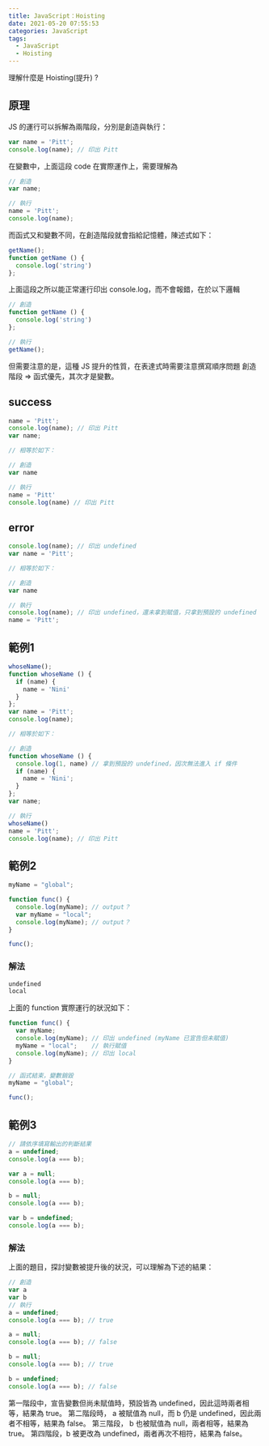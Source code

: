 ```yaml
---
title: JavaScript：Hoisting
date: 2021-05-20 07:55:53
categories: JavaScript
tags: 
  - JavaScript
  - Hoisting
---
```

理解什麼是 Hoisting(提升) ?
<!--more-->
## 原理
JS 的運行可以拆解為兩階段，分別是創造與執行：
``` JavaScript
var name = 'Pitt';
console.log(name); // 印出 Pitt
```
在變數中，上面這段 code 在實際運作上，需要理解為
``` JavaScript
// 創造
var name;

// 執行
name = 'Pitt';
console.log(name);
```
而函式又和變數不同，在創造階段就會指給記憶體，陳述式如下：
``` JavaScript
getName();
function getName () {
  console.log('string')
};
```
上面這段之所以能正常運行印出 console.log，而不會報錯，在於以下邏輯
``` JavaScript
// 創造
function getName () {
  console.log('string')
};

// 執行
getName();
```
但需要注意的是，這種 JS 提升的性質，在表達式時需要注意撰寫順序問題 創造階段 => 函式優先，其次才是變數。

## success
``` JavaScript
name = 'Pitt';
console.log(name); // 印出 Pitt
var name;

// 相等於如下：

// 創造
var name

// 執行
name = 'Pitt'
console.log(name) // 印出 Pitt
```
## error
``` JavaScript
console.log(name); // 印出 undefined
var name = 'Pitt';

// 相等於如下：

// 創造
var name

// 執行
console.log(name); // 印出 undefined，還未拿到賦值，只拿到預設的 undefined
name = 'Pitt';
```

## 範例1
``` JavaScript
whoseName();
function whoseName () {
  if (name) {
    name = 'Nini'
  }
};
var name = 'Pitt';
console.log(name);

// 相等於如下：

// 創造
function whoseName () {
  console.log(1, name) // 拿到預設的 undefined，因次無法進入 if 條件
  if (name) {
    name = 'Nini';
  }
};
var name;

// 執行
whoseName()
name = 'Pitt';
console.log(name); // 印出 Pitt
```

## 範例2
``` JavaScript Question
myName = "global";

function func() {
  console.log(myName); // output？
  var myName = "local";
  console.log(myName); // output？
}

func();
```
### 解法
``` HTML Answer
undefined
local
```
上面的 function 實際運行的狀況如下：
``` JavaScript
function func() {
  var myName;
  console.log(myName); // 印出 undefined (myName 已宣告但未賦值)
  myName = "local";    // 執行賦值
  console.log(myName); // 印出 local
}

// 函式結束，變數銷毀
myName = "global";

func();
```

## 範例3
``` JavaScript Question
// 請依序填寫輸出的判斷結果
a = undefined;
console.log(a === b);

var a = null;
console.log(a === b);

b = null;
console.log(a === b);

var b = undefined;
console.log(a === b);
```
### 解法
上面的題目，探討變數被提升後的狀況，可以理解為下述的結果：
``` JavaScript Answer
// 創造
var a
var b
// 執行
a = undefined;
console.log(a === b); // true

a = null;
console.log(a === b); // false

b = null;
console.log(a === b); // true

b = undefined;
console.log(a === b); // false
```
第一階段中，宣告變數但尚未賦值時，預設皆為 undefined，因此這時兩者相等，結果為 true。
第二階段時， a 被賦值為 null，而 b 仍是 undefined，因此兩者不相等，結果為 false。
第三階段， b 也被賦值為 null，兩者相等，結果為 true。
第四階段，b 被更改為 undefined，兩者再次不相符，結果為 false。